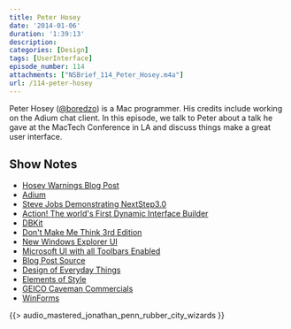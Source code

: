 ```yaml
---
title: Peter Hosey
date: '2014-01-06'
duration: '1:39:13'
description:
categories: [Design]
tags: [UserInterface]
episode_number: 114
attachments: ["NSBrief_114_Peter_Hosey.m4a"]
url: /114-peter-hosey
---
```


Peter Hosey ([@boredzo](http://twitter.com/boredzo)) is a Mac programmer. His credits include working on the Adium chat client. In this episode, we talk to Peter about a talk he gave at the MacTech Conference in LA and discuss things make a great user interface.

## Show Notes
- [Hosey Warnings Blog Post](http://boredzo.org/blog/archives/2009-11-07/warnings)
- [Adium](http://adium.im)
- [Steve Jobs Demonstrating NextStep3.0](https://www.youtube.com/watch?v=uESZnGGsLAE)
- [Action! The world's First Dynamic Interface Builder](https://vimeo.com/62618532)
- [DBKit](http://www.kevra.org/TheBestOfNext/NeXTProducts/NeXTSoftware/DBKit/DBKit.html)
- [Don't Make Me Think 3rd Edition](http://www.amazon.com/Dont-Make-Think-Revisited-Usability/dp/0321965515/ref=dp_ob_title_bk)
- [New Windows Explorer UI](http://www.usabilitypost.com/2011/08/29/new-windows-explorer-ui/)
- [Microsoft UI with all Toolbars Enabled](http://codinghorror.typepad.com/.a/6a0120a85dcdae970b0120a86d6311970b-pi)
- [Blog Post Source](http://www.codinghorror.com/blog/2006/02/sometimes-a-word-is-worth-a-thousand-icons.html)
- [Design of Everyday Things](http://www.amazon.com/Design-Everyday-Things-Revised-Expanded/dp/0465050654/ref=sr_1_1?s=books&ie=UTF8&qid=1388989955&sr=1-1&keywords=design+of+everyday+things)
- [Elements of Style](http://en.wikipedia.org/wiki/The_Elements_of_Style)
- [GEICO Caveman Commercials](http://en.wikipedia.org/wiki/GEICO_Cavemen)
- [WinForms](http://msdn.microsoft.com/en-us/library/dd30h2yb\(v=vs.110\).aspx)

{{> audio_mastered_jonathan_penn_rubber_city_wizards }}

